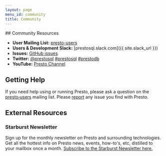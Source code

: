 ```yaml
---
layout: page
menu_id: community
title: Community
---
```


<div markdown="1" class="leftcol widecol">
## Community Resources

* **User Mailing List:** [presto-users](https://groups.google.com/group/presto-users)
* **Users & Development Slack:** [prestosql.slack.com]({{ site.slack_url }})
* **Issues:** [GitHub issues](https://github.com/prestosql/presto/issues)
* **Twitter:**
  [@prestosql](https://twitter.com/prestosql)
  [#prestosql](https://twitter.com/search?q=%23prestosql)
  [#prestodb](https://twitter.com/search?q=%23prestodb)
* **YouTube:** [Presto Channel](https://www.youtube.com/channel/UCpqxUwvIA6vaXW45KO1GMhA)

## Getting Help

If you need help using or running Presto, please ask a question on the
[presto&#8209;users](https://groups.google.com/group/presto-users)
mailing list.
Please [report](https://github.com/prestosql/presto/issues/new)
any issue you find with Presto.


## External Resources

### Starburst Newsletter

Sign up for the monthly newsletter on Presto and surrounding technologies.
Get all the hottest info on Presto news, events, how-to's, etc, distilled to your mailbox once a month.
[Subscribe to the Starburst Newsletter here.](https://www.starburstdata.com/presto-newsletter/)

</div>
